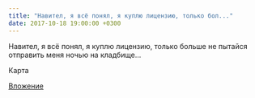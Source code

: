 ```yaml
---
title: "Навител, я всё понял, я куплю лицензию, только бол..."
date: 2017-10-18 19:00:00 +0300
---
```


Навител, я всё понял, я куплю лицензию, только больше не пытайся отправить меня ночью на кладбище...

Карта

[Вложение](/assets/vk_photos/3/8BJNXS-JMvM.jpg)
